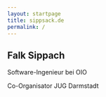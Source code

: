 ```yaml
---
layout: startpage
title: sippsack.de
permalink: /
---
```


## Falk Sippach

Software-Ingenieur bei OIO  

Co-Organisator JUG Darmstadt  
